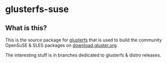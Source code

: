 glusterfs-suse
==============

What is this?
---------------

This is the source package for [glusterfs] that is used to build the community OpenSuSE & SLES packages on [download.gluster.org].

The interesting stuff is in branches dedicated to glusterfs & distro releases.

  [glusterfs]: http://gluster.org/
  [download.gluster.org]: http://download.gluster.org/pub/gluster/glusterfs/

